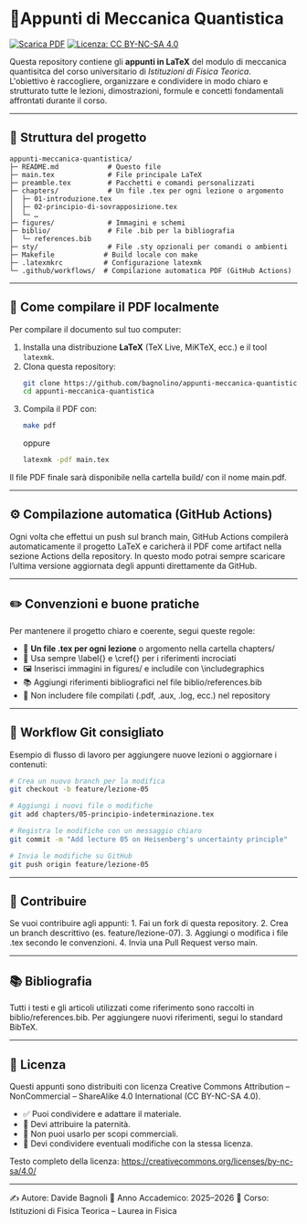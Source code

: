 # 📘Appunti di Meccanica Quantistica

[![Scarica PDF](https://img.shields.io/badge/PDF-Scarica%20ultima%20versione-blue?logo=adobeacrobatreader)](https://github.com/tuoutente/appunti-meccanica-quantistica/releases/latest/download/appunti-meccanica-quantistica.pdf)
[![Licenza: CC BY-NC-SA 4.0](https://img.shields.io/badge/Licenza-CC%20BY--NC--SA%204.0-lightgrey.svg)](https://creativecommons.org/licenses/by-nc-sa/4.0/)


Questa repository contiene gli **appunti in LaTeX** del modulo di meccanica quantisitca del corso universitario di *Istituzioni di Fisica Teorica*.  
L'obiettivo è raccogliere, organizzare e condividere in modo chiaro e strutturato tutte le lezioni, dimostrazioni, formule e concetti fondamentali affrontati durante il corso.

---

## 📂 Struttura del progetto

```
appunti-meccanica-quantistica/
├─ README.md            # Questo file
├─ main.tex             # File principale LaTeX
├─ preamble.tex         # Pacchetti e comandi personalizzati
├─ chapters/            # Un file .tex per ogni lezione o argomento
│  ├─ 01-introduzione.tex
│  ├─ 02-principio-di-sovrapposizione.tex
│  └─ …
├─ figures/             # Immagini e schemi
├─ biblio/              # File .bib per la bibliografia
│  └─ references.bib
├─ sty/                 # File .sty opzionali per comandi o ambienti
├─ Makefile            # Build locale con make
├─ .latexmkrc          # Configurazione latexmk
└─ .github/workflows/  # Compilazione automatica PDF (GitHub Actions)
```

---

## 🧪 Come compilare il PDF localmente

Per compilare il documento sul tuo computer:

1. Installa una distribuzione **LaTeX** (TeX Live, MiKTeX, ecc.) e il tool `latexmk`.
2. Clona questa repository:
   ```bash
   git clone https://github.com/bagnolino/appunti-meccanica-quantistica.git
   cd appunti-meccanica-quantistica
   ```
3. Compila il PDF con:
   ```bash
   make pdf
   ```
   oppure
   ```bash
   latexmk -pdf main.tex
   ```
Il file PDF finale sarà disponibile nella cartella build/ con il nome main.pdf.

---

## ⚙️ Compilazione automatica (GitHub Actions)

Ogni volta che effettui un push sul branch main, GitHub Actions compilerà automaticamente il progetto LaTeX e caricherà il PDF come artifact nella sezione Actions della repository.
In questo modo potrai sempre scaricare l’ultima versione aggiornata degli appunti direttamente da GitHub.

---

## ✏️ Convenzioni e buone pratiche

Per mantenere il progetto chiaro e coerente, segui queste regole:
- 📄 **Un file .tex per ogni lezione** o argomento nella cartella chapters/
-	🔗 Usa sempre \label{} e \cref{} per i riferimenti incrociati
-	🖼️ Inserisci immagini in figures/ e includile con \includegraphics
-	📚 Aggiungi riferimenti bibliografici nel file biblio/references.bib
-	🧹 Non includere file compilati (.pdf, .aux, .log, ecc.) nel repository

---

## 📜 Workflow Git consigliato

Esempio di flusso di lavoro per aggiungere nuove lezioni o aggiornare i contenuti:
```bash
# Crea un nuovo branch per la modifica
git checkout -b feature/lezione-05

# Aggiungi i nuovi file o modifiche
git add chapters/05-principio-indeterminazione.tex

# Registra le modifiche con un messaggio chiaro
git commit -m "Add lecture 05 on Heisenberg's uncertainty principle"

# Invia le modifiche su GitHub
git push origin feature/lezione-05
```

---

## 🤝 Contribuire

Se vuoi contribuire agli appunti:
	1.	Fai un fork di questa repository.
	2.	Crea un branch descrittivo (es. feature/lezione-07).
	3.	Aggiungi o modifica i file .tex secondo le convenzioni.
	4.	Invia una Pull Request verso main.

---

## 📚 Bibliografia

Tutti i testi e gli articoli utilizzati come riferimento sono raccolti in biblio/references.bib.
Per aggiungere nuovi riferimenti, segui lo standard BibTeX.

---

## 📜 Licenza

Questi appunti sono distribuiti con licenza Creative Commons Attribution – NonCommercial – ShareAlike 4.0 International (CC BY-NC-SA 4.0).
-	✅ Puoi condividere e adattare il materiale.
-	📌 Devi attribuire la paternità.
-	🚫 Non puoi usarlo per scopi commerciali.
-	🔁 Devi condividere eventuali modifiche con la stessa licenza.

Testo completo della licenza: https://creativecommons.org/licenses/by-nc-sa/4.0/

---

✍️ Autore: Davide Bagnoli
📅 Anno Accademico: 2025–2026
🏫 Corso: Istituzioni di Fisica Teorica – Laurea in Fisica

